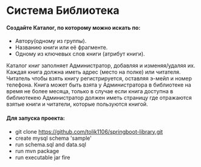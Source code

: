 Система Библиотека
==================
#### Создайте Каталог, по которому можно искать по:
- Автору(одному из группы).
- Названию книги или её фрагменте.
- Одному из ключевых слов книги (атрибут книги).

Каталог книг заполняет Администратор, добавляя и изменяя/удаляя их. Каждая книга должна 
иметь адрес (место на полке) или читателя. Читатель чтобы взять книгу регистрируется, 
оставляя э-мейл и номер телефона. Книга может быть взята у Администратора в библиотеке 
на время не более месяца, только в случае если книга доступна в библиотекею Администратор
должен иметь страницу где отражаются взятые книги и читатели, которые пользуются книгой.

#### Для запуска проекта:
* git clone https://github.com/tolik1106/springboot-library.git
* create mysql schema 'sample'
* run schema.sql and data.sql
* run mvn package
* run executable jar fire